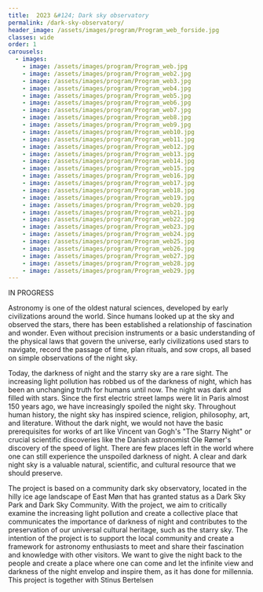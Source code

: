 ```yaml
---
title:  2O23 &#124; Dark sky observatory
permalink: /dark-sky-observatory/
header_image: /assets/images/program/Program_web_forside.jpg
classes: wide
order: 1
carousels:
  - images: 
    - image: /assets/images/program/Program_web.jpg
    - image: /assets/images/program/Program_web2.jpg
    - image: /assets/images/program/Program_web3.jpg
    - image: /assets/images/program/Program_web4.jpg
    - image: /assets/images/program/Program_web5.jpg
    - image: /assets/images/program/Program_web6.jpg
    - image: /assets/images/program/Program_web7.jpg
    - image: /assets/images/program/Program_web8.jpg
    - image: /assets/images/program/Program_web9.jpg
    - image: /assets/images/program/Program_web10.jpg
    - image: /assets/images/program/Program_web11.jpg
    - image: /assets/images/program/Program_web12.jpg
    - image: /assets/images/program/Program_web13.jpg
    - image: /assets/images/program/Program_web14.jpg
    - image: /assets/images/program/Program_web15.jpg
    - image: /assets/images/program/Program_web16.jpg
    - image: /assets/images/program/Program_web17.jpg
    - image: /assets/images/program/Program_web18.jpg
    - image: /assets/images/program/Program_web19.jpg
    - image: /assets/images/program/Program_web20.jpg
    - image: /assets/images/program/Program_web21.jpg
    - image: /assets/images/program/Program_web22.jpg
    - image: /assets/images/program/Program_web23.jpg
    - image: /assets/images/program/Program_web24.jpg
    - image: /assets/images/program/Program_web25.jpg
    - image: /assets/images/program/Program_web26.jpg
    - image: /assets/images/program/Program_web27.jpg
    - image: /assets/images/program/Program_web28.jpg
    - image: /assets/images/program/Program_web29.jpg
---
```


IN PROGRESS

Astronomy is one of the oldest natural sciences, developed by early civilizations around the world. Since humans looked up at the sky and observed the stars, there has been established a relationship of fascination and wonder. Even without precision instruments or a basic understanding of the physical laws that govern the universe, early civilizations used stars to navigate, record the passage of time, plan rituals, and sow crops, all based on simple observations of the night sky.

<!--more-->

Today, the darkness of night and the starry sky are a rare sight. The increasing light pollution has robbed us of the darkness of night, which has been an unchanging truth for humans until now. The night was dark and filled with stars. Since the first electric street lamps were lit in Paris almost 150 years ago, we have increasingly spoiled the night sky. Throughout human history, the night sky has inspired science, religion, philosophy, art, and literature. Without the dark night, we would not have the basic prerequisites for works of art like Vincent van Gogh's "The Starry Night" or crucial scientific discoveries like the Danish astronomist Ole Rømer's discovery of the speed of light. There are few places left in the world where one can still experience the unspoiled darkness of night. A clear and dark night sky is a valuable natural, scientific, and cultural resource that we should preserve.

The project is based on a community dark sky observatory, located in the hilly ice age landscape of East Møn that has granted status as a Dark Sky Park and Dark Sky Community. With the project, we aim to critically examine the increasing light pollution and create a collective place that communicates the importance of darkness of night and contributes to the preservation of our universal cultural heritage, such as the starry sky. The intention of the project is to support the local community and create a framework for astronomy enthusiasts to meet and share their fascination and knowledge with other visitors. We want to give the night back to the people and create a place where one can come and let the infinite view and darkness of the night envelop and inspire them, as it has done for millennia.
This project is together with Stinus Bertelsen
